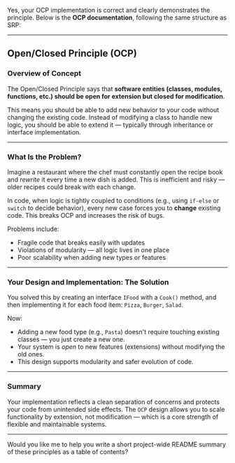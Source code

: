 ﻿Yes, your OCP implementation is correct and clearly demonstrates the principle. Below is the **OCP documentation**, following the same structure as SRP:

---

## **Open/Closed Principle (OCP)**

### **Overview of Concept**

The Open/Closed Principle says that **software entities (classes, modules, functions, etc.) should be open for extension but closed for modification**.

This means you should be able to add new behavior to your code without changing the existing code. Instead of modifying a class to handle new logic, you should be able to extend it — typically through inheritance or interface implementation.

---

### **What Is the Problem?**

Imagine a restaurant where the chef must constantly open the recipe book and *rewrite* it every time a new dish is added. This is inefficient and risky — older recipes could break with each change.

In code, when logic is tightly coupled to conditions (e.g., using `if-else` or `switch` to decide behavior), every new case forces you to **change** existing code. This breaks OCP and increases the risk of bugs.

Problems include:

* Fragile code that breaks easily with updates
* Violations of modularity — all logic lives in one place
* Poor scalability when adding new types or features

---

### **Your Design and Implementation: The Solution**

You solved this by creating an interface `IFood` with a `Cook()` method, and then implementing it for each food item: `Pizza`, `Burger`, `Salad`.

Now:

* Adding a new food type (e.g., `Pasta`) doesn't require touching existing classes — you just create a new one.
* Your system is *open* to new features (extensions) without modifying the old ones.
* This design supports modularity and safer evolution of code.

---

### **Summary**

Your implementation reflects a clean separation of concerns and protects your code from unintended side effects. The `OCP` design allows you to scale functionality by extension, not modification — which is a core strength of flexible and maintainable systems.

---

Would you like me to help you write a short project-wide README summary of these principles as a table of contents?
